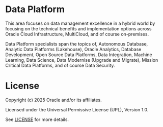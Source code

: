# Data Platform

This area focuses on data management excellence in a hybrid world by focusing on the technical benefits and implementation options across Oracle Cloud Infrastructure, MultiCloud, and of course on-premises.

Data Platform specialists span the topics of, Autonomous Database, Analytic Data Platforms (Lakehouse), Oracle Analytics, Database Development, Open Source Data Platforms, Data Integration, Machine Learning, Data Science, Data Modernise (Upgrade and Migrate), Mission Critical Data Platforms, and of course Data Security.

# License

Copyright (c) 2025 Oracle and/or its affiliates.

Licensed under the Universal Permissive License (UPL), Version 1.0.

See [LICENSE](https://github.com/oracle-devrel/technology-engineering/blob/main/LICENSE) for more details.
